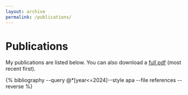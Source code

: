 ```yaml
---
layout: archive
permalink: /publications/
---
```


# Publications
My publications are listed below. You can also download a [full pdf](/assets/publications.pdf) (most recent first).

{% bibliography --query @*[year<=2024]--style apa --file references  --reverse %}

<script>
function toggleBibtex(parameter) {
    var x= document.getElementById('a' + parameter);
    if (x.style.display === 'none') {
        x.style.display = 'block';
    } else {
        x.style.display = 'none';
    }
}
function toggleAbstract(parameter) {
    var x= document.getElementById('b' + parameter);
    if (x.style.display === 'none') {
        x.style.display = 'block';
    } else {
        x.style.display = 'none';
    }
}
</script>